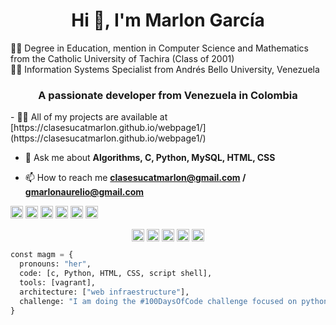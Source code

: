<h1 align="center">Hi 👋, I'm Marlon García</h1>

👨‍🎓 Degree in Education, mention in Computer Science and Mathematics from the Catholic University of Tachira (Class of 2001) </br>
👨‍🎓 Information Systems Specialist from Andrés Bello University, Venezuela


<h3 align="center">A passionate developer from Venezuela in Colombia</h3>
- 👨‍💻 All of my projects are available at [https://clasesucatmarlon.github.io/webpage1/](https://clasesucatmarlon.github.io/webpage1/)


- 💬 Ask me about **Algorithms, C, Python, MySQL, HTML, CSS**

- 📫 How to reach me **clasesucatmarlon@gmail.com / gmarlonaurelio@gmail.com**

<p align="left"><img src="https://konpa.github.io/devicon/devicon.git/icons/c/c-original.svg" alt="c" width="20" height="20"/> <img src="https://konpa.github.io/devicon/devicon.git/icons/css3/css3-original-wordmark.svg" alt="css3" width="20" height="20"/> <img src="https://konpa.github.io/devicon/devicon.git/icons/html5/html5-original-wordmark.svg" alt="html5" width="20" height="20"/> <img src="https://konpa.github.io/devicon/devicon.git/icons/mysql/mysql-original-wordmark.svg" alt="mysql" width="20" height="20"/> <img src="https://konpa.github.io/devicon/devicon.git/icons/python/python-original-wordmark.svg" alt="python" width="20" height="20"/> <img src="https://konpa.github.io/devicon/devicon.git/icons/linux/linux-original.svg" alt="linux" width="20" height="20"/></p><p align="center">
<a href="https://twitter.com/@garciamarlon" target="blank"><img align="center" src="https://cdn.jsdelivr.net/npm/simple-icons@3.0.1/icons/twitter.svg" alt="@garciamarlon" height="20" width="20" /></a>
<a href="https://linkedin.com/in/marlonagarciam/" target="blank"><img align="center" src="https://cdn.jsdelivr.net/npm/simple-icons@3.0.1/icons/linkedin.svg" alt="marlonagarciam/" height="20" width="20" /></a>
<a href="https://fb.com/gmarlonaurelio" target="blank"><img align="center" src="https://cdn.jsdelivr.net/npm/simple-icons@3.0.1/icons/facebook.svg" alt="gmarlonaurelio" height="20" width="20" /></a>
<a href="https://instagram.com/clasesmarlongarcia" target="blank"><img align="center" src="https://cdn.jsdelivr.net/npm/simple-icons@3.0.1/icons/instagram.svg" alt="clasesmarlongarcia" height="20" width="20" /></a>
<a href="https://www.youtube.com/channel/UCDq0Rtagu5yrjMRkPXRB6dg?view_as=subscriber" target="blank"><img align="center" src="https://cdn.jsdelivr.net/npm/simple-icons@3.0.1/icons/youtube.svg" alt="ucdq0rtagu5yrjmrkpxrb6dg?view_as=subscriber" height="20" width="20" /></a>
</p>


```python
const magm = {
  pronouns: "her",
  code: [c, Python, HTML, CSS, script shell],
  tools: [vagrant],
  architecture: ["web infraestructure"],
  challenge: "I am doing the #100DaysOfCode challenge focused on python"
}
```
